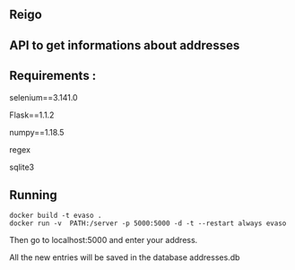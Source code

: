 ## Reigo
## API to get informations about addresses

## Requirements :

selenium==3.141.0 

Flask==1.1.2 

numpy==1.18.5 

regex 

sqlite3

## Running
```shell
docker build -t evaso .
docker run -v  PATH:/server -p 5000:5000 -d -t --restart always evaso
```
Then go to localhost:5000 and enter your address.

All the new entries will be saved in the database addresses.db
